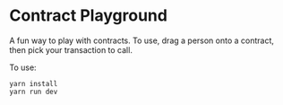 # Contract Playground

A fun way to play with contracts. To use, drag a person onto a contract, then pick your transaction to call.

To use:

    yarn install
    yarn run dev

